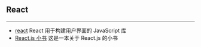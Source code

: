 ## React
------

* [react](https://zh-hans.reactjs.org/) React 用于构建用户界面的 JavaScript 库
* [React.js 小书](http://huziketang.mangojuice.top/books/react/) 这是一本关于 React.js 的小书